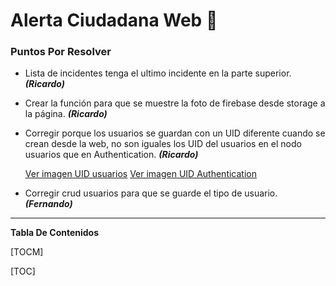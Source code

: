 # Alerta Ciudadana Web 👮

### Puntos Por Resolver

- Lista de incidentes tenga el ultimo incidente en la parte superior. **_(Ricardo)_**

- Crear la función para que se muestre la foto de firebase desde storage a la página. **_(Ricardo)_**

- Corregir porque los usuarios se guardan con un UID diferente cuando se crean desde la web, no son iguales los UID del usuarios en el nodo usuarios que en Authentication. **_(Ricardo)_**

  [Ver imagen UID usuarios](https://i.imgur.com/Ve3ByFi.png 'Ver imagen UID usuarios')
  [Ver imagen UID Authentication](https://i.imgur.com/HdEnZTp.png 'Ver imagen UID Authentication')

- Corregir crud usuarios para que se guarde el tipo de usuario. **_(Fernando)_**

---

**Tabla De Contenidos**

[TOCM]

[TOC]
